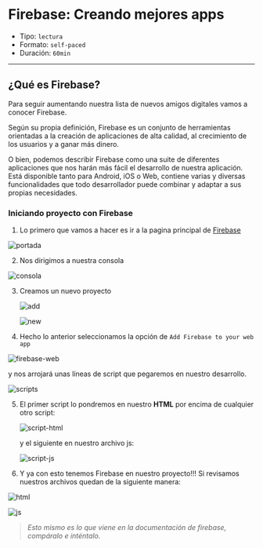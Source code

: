 # Firebase: Creando mejores apps

- Tipo: `lectura`
- Formato: `self-paced`
- Duración: `60min`

***

## ¿Qué es Firebase?

Para seguir aumentando nuestra lista de nuevos amigos digitales vamos a conocer
Firebase.

Según su propia definición, Firebase es un conjunto de herramientas orientadas
a la creación de aplicaciones de alta calidad, al crecimiento de los usuarios
y a ganar más dinero.

O bien, podemos describir Firebase como una suite de diferentes aplicaciones
que nos harán más fácil el desarrollo de nuestra aplicación.
Está disponible tanto para Android, iOS o Web, contiene varias y diversas
funcionalidades que todo desarrollador puede combinar y adaptar a
sus propias necesidades.

### Iniciando proyecto con Firebase

1. Lo primero que vamos a hacer es ir a la pagina principal de
  [Firebase](https://firebase.google.com)

  ![portada](https://raw.githubusercontent.com/AnaSalazar/curricula-js/bd355c1ac54857332544af3328d76e08f668012e/04-social-network/04-firebase-101/00-intro/images/portada.png)

2. Nos dirigimos a nuestra consola

  ![consola](https://raw.githubusercontent.com/AnaSalazar/curricula-js/bd355c1ac54857332544af3328d76e08f668012e/04-social-network/04-firebase-101/00-intro/images/consola.png)

3. Creamos un nuevo proyecto

    ![add](https://raw.githubusercontent.com/AnaSalazar/curricula-js/bd355c1ac54857332544af3328d76e08f668012e/04-social-network/04-firebase-101/00-intro/images/add-project.png)

    ![new](https://raw.githubusercontent.com/AnaSalazar/curricula-js/bd355c1ac54857332544af3328d76e08f668012e/04-social-network/04-firebase-101/00-intro/images/new-project.png)

4. Hecho lo anterior seleccionamos la opción de `Add Firebase to your web app`

  ![firebase-web](https://raw.githubusercontent.com/AnaSalazar/curricula-js/bd355c1ac54857332544af3328d76e08f668012e/04-social-network/04-firebase-101/00-intro/images/firebase-web.png)

  y nos arrojará unas líneas de script que pegaremos en nuestro desarrollo.

  ![scripts](https://raw.githubusercontent.com/AnaSalazar/curricula-js/e59f0251f2f002c77afe96206ff02eb6ff35c005/04-social-network/04-firebase-101/00-intro/images/scripts.png)

5. El primer script lo pondremos en nuestro **HTML** por encima de cualquier
   otro script:

   ![script-html](https://raw.githubusercontent.com/AnaSalazar/curricula-js/e59f0251f2f002c77afe96206ff02eb6ff35c005/04-social-network/04-firebase-101/00-intro/images/script-html.png)

   y el siguiente en nuestro archivo js:

   ![script-js](https://raw.githubusercontent.com/AnaSalazar/curricula-js/e59f0251f2f002c77afe96206ff02eb6ff35c005/04-social-network/04-firebase-101/00-intro/images/script-js.png)

6. Y ya con esto tenemos Firebase en nuestro proyecto!!! Si revisamos nuestros
  archivos quedan de la siguiente manera:

  ![html](https://raw.githubusercontent.com/AnaSalazar/curricula-js/e59f0251f2f002c77afe96206ff02eb6ff35c005/04-social-network/04-firebase-101/00-intro/images/html.png)

  ![js](https://raw.githubusercontent.com/AnaSalazar/curricula-js/e59f0251f2f002c77afe96206ff02eb6ff35c005/04-social-network/04-firebase-101/00-intro/images/js.png)

>*Esto mismo es lo que viene en la documentación de firebase, compáralo e
  inténtalo.*
